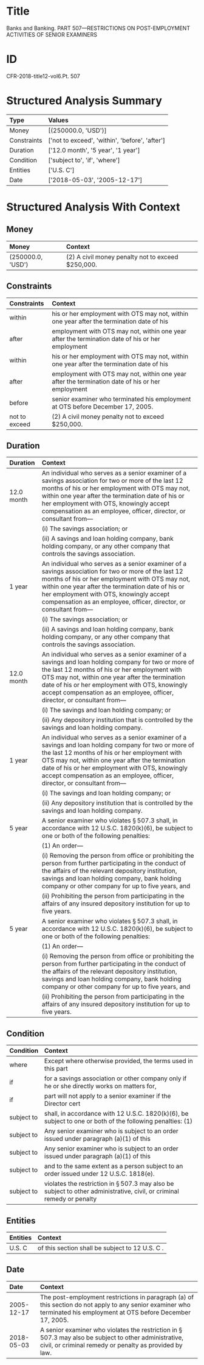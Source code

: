 # Title

 Banks and Banking. PART 507—RESTRICTIONS ON POST-EMPLOYMENT ACTIVITIES OF SENIOR EXAMINERS


# ID

 CFR-2018-title12-vol6.Pt. 507


# Structured Analysis Summary

| Type        | Values                                         |
|:------------|:-----------------------------------------------|
| Money       | [(250000.0, 'USD')]                            |
| Constraints | ['not to exceed', 'within', 'before', 'after'] |
| Duration    | ['12.0 month', '5 year', '1 year']             |
| Condition   | ['subject to', 'if', 'where']                  |
| Entities    | ['U.S. C']                                     |
| Date        | ['2018-05-03', '2005-12-17']                   |


# Structured Analysis With Context

 


## Money

| Money             | Context                                           |
|:------------------|:--------------------------------------------------|
| (250000.0, 'USD') | (2) A civil money penalty not to exceed $250,000. |


## Constraints

| Constraints   | Context                                                                                          |
|:--------------|:-------------------------------------------------------------------------------------------------|
| within        | his or her employment with OTS may not, within one year after the termination date of his        |
| after         | employment with OTS may not, within one year after the termination date of his or her employment |
| within        | his or her employment with OTS may not, within one year after the termination date of his        |
| after         | employment with OTS may not, within one year after the termination date of his or her employment |
| before        | senior examiner who terminated his employment at OTS before  December 17, 2005.                  |
| not to exceed | (2) A civil money penalty  not to exceed  $250,000.                                              |


## Duration

| Duration   | Context                                                                                                                                                                                                                                                                                                                                       |
|:-----------|:----------------------------------------------------------------------------------------------------------------------------------------------------------------------------------------------------------------------------------------------------------------------------------------------------------------------------------------------|
| 12.0 month | An individual who serves as a senior examiner of a savings association for two or more of the last 12 months of his or her employment with OTS may not, within one year after the termination date of his or her employment with OTS, knowingly accept compensation as an employee, officer, director, or consultant from&#8212;              |
|            |           (i) The savings association; or                                                                                                                                                                                                                                                                                                     |
|            |           (ii) A savings and loan holding company, bank holding company, or any other company that controls the savings association.                                                                                                                                                                                                          |
| 1 year     | An individual who serves as a senior examiner of a savings association for two or more of the last 12 months of his or her employment with OTS may not, within one year after the termination date of his or her employment with OTS, knowingly accept compensation as an employee, officer, director, or consultant from&#8212;              |
|            |           (i) The savings association; or                                                                                                                                                                                                                                                                                                     |
|            |           (ii) A savings and loan holding company, bank holding company, or any other company that controls the savings association.                                                                                                                                                                                                          |
| 12.0 month | An individual who serves as a senior examiner of a savings and loan holding company for two or more of the last 12 months of his or her employment with OTS may not, within one year after the termination date of his or her employment with OTS, knowingly accept compensation as an employee, officer, director, or consultant from&#8212; |
|            |           (i) The savings and loan holding company; or                                                                                                                                                                                                                                                                                        |
|            |           (ii) Any depository institution that is controlled by the savings and loan holding company.                                                                                                                                                                                                                                         |
| 1 year     | An individual who serves as a senior examiner of a savings and loan holding company for two or more of the last 12 months of his or her employment with OTS may not, within one year after the termination date of his or her employment with OTS, knowingly accept compensation as an employee, officer, director, or consultant from&#8212; |
|            |           (i) The savings and loan holding company; or                                                                                                                                                                                                                                                                                        |
|            |           (ii) Any depository institution that is controlled by the savings and loan holding company.                                                                                                                                                                                                                                         |
| 5 year     | A senior examiner who violates &#167;&#8201;507.3 shall, in accordance with 12 U.S.C. 1820(k)(6), be subject to one or both of the following penalties:                                                                                                                                                                                       |
|            |           (1) An order&#8212;                                                                                                                                                                                                                                                                                                                 |
|            |           (i) Removing the person from office or prohibiting the person from further participating in the conduct of the affairs of the relevant depository institution, savings and loan holding company, bank holding company or other company for up to five years, and                                                                    |
|            |           (ii) Prohibiting the person from participating in the affairs of any insured depository institution for up to five years.                                                                                                                                                                                                           |
| 5 year     | A senior examiner who violates &#167;&#8201;507.3 shall, in accordance with 12 U.S.C. 1820(k)(6), be subject to one or both of the following penalties:                                                                                                                                                                                       |
|            |           (1) An order&#8212;                                                                                                                                                                                                                                                                                                                 |
|            |           (i) Removing the person from office or prohibiting the person from further participating in the conduct of the affairs of the relevant depository institution, savings and loan holding company, bank holding company or other company for up to five years, and                                                                    |
|            |           (ii) Prohibiting the person from participating in the affairs of any insured depository institution for up to five years.                                                                                                                                                                                                           |


## Condition

| Condition   | Context                                                                                                                          |
|:------------|:---------------------------------------------------------------------------------------------------------------------------------|
| where       | Except  where otherwise provided, the terms used in this part                                                                    |
| if          | for a savings association or other company only if he or she directly works on matters for,                                      |
| if          | part will not apply to a senior examiner if  the Director cert                                                                   |
| subject to  | shall, in accordance with 12 U.S.C. 1820(k)(6), be subject to one or both of the following penalties: (1)                        |
| subject to  | Any senior examiner who is  subject to an order issued under paragraph (a)(1) of this                                            |
| subject to  | Any senior examiner who is  subject to an order issued under paragraph (a)(1) of this                                            |
| subject to  | and to the same extent as a person subject to  an order issued under 12 U.S.C. 1818(e).                                          |
| subject to  | violates the restriction in &#167;&#8201;507.3 may also be subject to other administrative, civil, or criminal remedy or penalty |


## Entities

| Entities   | Context                                         |
|:-----------|:------------------------------------------------|
| U.S. C     | of this section shall be subject to 12 U.S. C . |


## Date

| Date       | Context                                                                                                                                                                    |
|:-----------|:---------------------------------------------------------------------------------------------------------------------------------------------------------------------------|
| 2005-12-17 | The post-employment restrictions in paragraph (a) of this section do not apply to any senior examiner who terminated his employment at OTS before December 17, 2005.       |
| 2018-05-03 | A senior examiner who violates the restriction in &#167;&#8201;507.3 may also be subject to other administrative, civil, or criminal remedy or penalty as provided by law. |


